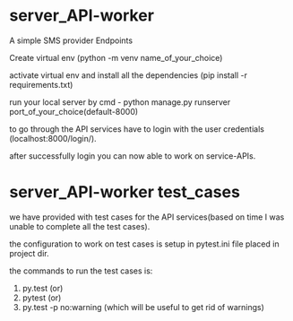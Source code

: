 # server_API-worker

A simple SMS provider Endpoints

Create virtual env (python -m venv name_of_your_choice)

activate virtual env and install all the dependencies (pip install -r requirements.txt)

run your local server by cmd - python manage.py runserver port_of_your_choice(default-8000)

to go through the API services have to login with the user credentials (localhost:8000/login/).

after successfully login you can now able to work on service-APIs.

# server_API-worker test_cases

we have provided with test cases for the API services(based on time I was unable to complete all the test cases).

the configuration to work on test cases is setup in pytest.ini file placed in project dir.

the commands to run the test cases is:
1. py.test (or) 
2. pytest (or)
3. py.test -p no:warning (which will be useful to get rid of warnings)